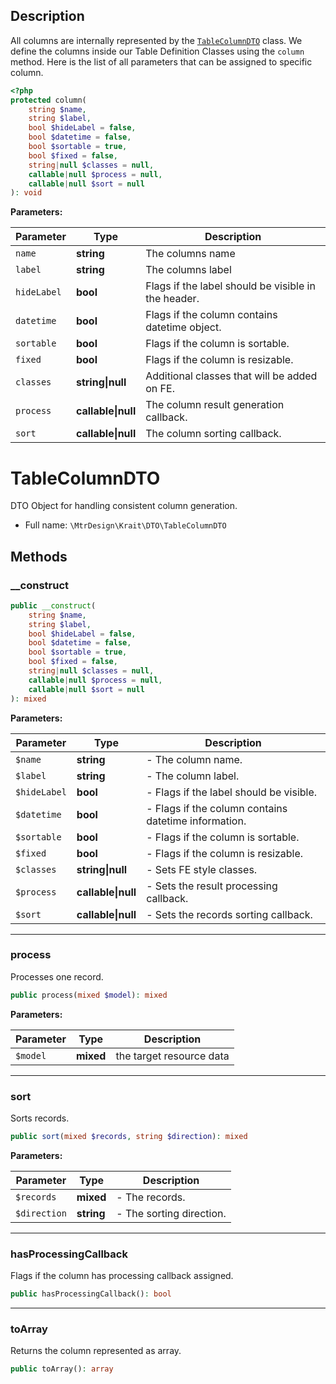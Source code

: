 ## Description

All columns are internally represented by the [`TableColumnDTO`](https://github.com/mtrdesign/krait/blob/main/krait/src/DTO/TableColumnDTO.php) class. We define the columns
inside our Table Definition Classes using the `column` method. Here is the list of all parameters that can be assigned to specific column.



```php
<?php
protected column(
    string $name,
    string $label,
    bool $hideLabel = false,
    bool $datetime = false,
    bool $sortable = true,
    bool $fixed = false,
    string|null $classes = null,
    callable|null $process = null,
    callable|null $sort = null
): void
```

**Parameters:**

| Parameter   | Type                   | Description                                         |
|-------------|------------------------|-----------------------------------------------------|
| `name`      | **string**             | The columns name                                    |
| `label`     | **string**             | The columns label                                   |
| `hideLabel` | **bool**               | Flags if the label should be visible in the header. |
| `datetime`  | **bool**               | Flags if the column contains datetime object.       |
| `sortable`  | **bool**               | Flags if the column is sortable.                    |
| `fixed`     | **bool**               | Flags if the column is resizable.                   |
| `classes`   | **string&#124;null**   | Additional classes that will be added on FE.        |
| `process`   | **callable&#124;null** | The column result generation callback.              |
| `sort`      | **callable&#124;null** | The column sorting callback.                        |


# TableColumnDTO

DTO Object for handling consistent column generation.

* Full name: `\MtrDesign\Krait\DTO\TableColumnDTO`

## Methods

### __construct

```php
public __construct(
    string $name,
    string $label,
    bool $hideLabel = false,
    bool $datetime = false,
    bool $sortable = true,
    bool $fixed = false,
    string|null $classes = null,
    callable|null $process = null,
    callable|null $sort = null
): mixed
```

**Parameters:**

| Parameter    | Type                   | Description                                          |
|--------------|------------------------|------------------------------------------------------|
| `$name`      | **string**             | - The column name.                                   |
| `$label`     | **string**             | - The column label.                                  |
| `$hideLabel` | **bool**               | - Flags if the label should be visible.              |
| `$datetime`  | **bool**               | - Flags if the column contains datetime information. |
| `$sortable`  | **bool**               | - Flags if the column is sortable.                   |
| `$fixed`     | **bool**               | - Flags if the column is resizable.                  |
| `$classes`   | **string&#124;null**   | - Sets FE style classes.                             |
| `$process`   | **callable&#124;null** | - Sets the result processing callback.               |
| `$sort`      | **callable&#124;null** | - Sets the records sorting callback.                 |

***

### process

Processes one record.

```php
public process(mixed $model): mixed
```

**Parameters:**

| Parameter  | Type        | Description              |
|------------|-------------|--------------------------|
| `$model`   | **mixed**   | the target resource data |

***

### sort

Sorts records.

```php
public sort(mixed $records, string $direction): mixed
```

**Parameters:**

| Parameter    | Type        | Description              |
|--------------|-------------|--------------------------|
| `$records`   | **mixed**   | - The records.           |
| `$direction` | **string**  | - The sorting direction. |

***

### hasProcessingCallback

Flags if the column has processing callback assigned.

```php
public hasProcessingCallback(): bool
```

***

### toArray

Returns the column represented as array.

```php
public toArray(): array
```
